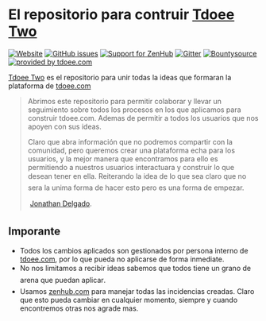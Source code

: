 # El repositorio para contruir [Tdoee Two](//app.tdoee.com)

[![Website](https://img.shields.io/website-up-down-green-red/https/app.tdoee.com.svg?maxAge=2592000&style=flat-square)](https://app.tdoee.com/)
[![GitHub issues](https://img.shields.io/github/issues/tdoee/Tdoee-Two.svg?maxAge=2592000&style=flat-square)](https://github.com/tdoee/Tdoee-Two/issues)
[![Support for ZenHub](https://img.shields.io/badge/Support%20for-ZenHub-5e60ba.svg?style=flat-square)](https://github.com/tdoee/Tdoee-Two/#boards)
[![Gitter](https://img.shields.io/gitter/room/tdoee/Tdoee-Two.svg?maxAge=2592000&style=flat-square)](https://gitter.im/tdoee/Tdoee-Two)
[![Bountysource](https://img.shields.io/bountysource/team/tdoee/activity.svg?maxAge=2592000&style=flat-square)](https://www.bountysource.com/teams/tdoee)
[![provided by tdoee.com](https://img.shields.io/badge/provided%20by-tdoee.com-brightgreen.svg?maxAge=2592000&style=flat-square)](http://tdoee.com)

[Tdoee Two](https://github.com/tdoee/Tdoee-Two) es el repositorio para unir todas la ideas que formaran la plataforma de [tdoee.com](http://tdoee.com)

> Abrimos este repositorio para permitir colaborar y llevar un seguimiento sobre todos los procesos en los que aplicamos para construir tdoee.com. Ademas de permitir a todos los usuarios que nos apoyen con sus ideas.
>
> Claro que abra información que no podremos compartir con la comunidad, pero queremos crear una plataforma echa para los usuarios, y la mejor manera que encontramos para ello es permitiendo a nuestros usuarios interactuara y construir lo que desean tener en ella. &#151;Reiterando la idea de lo que sea&#151; claro que no sera la unima forma de hacer esto pero es una forma de empezar. 
>
> &#151; [Jonathan Delgado](https://jon.soy).

## Imporante

* Todos los cambios aplicados son gestionados por persona interno de [tdoee.com](http://tdoee.com), por lo que pueda no aplicarse de forma inmediate.
* No nos limitamos a recibir ideas &#151;sabemos que todos tiene un grano de arena que puedan aplicar&#151;.
* Usamos [zenhub.com](https://www.zenhub.com/) para manejar todas las incidencias creadas. Claro que esto pueda cambiar en cualquier momento, siempre y cuando encontremos otras nos agrade mas.


